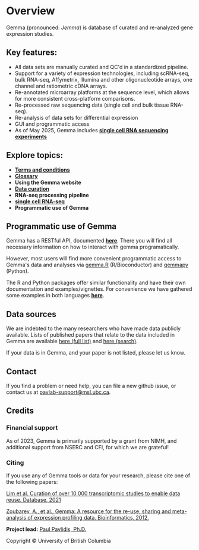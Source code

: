 # Overview
Gemma (pronounced: _Jemma_) is database of curated and re-analyzed gene expression studies. 

## Key features:
- All data sets are manually curated and QC'd in a standardized pipeline.
- Support for a variety of expression technologies, including scRNA-seq, bulk RNA-seq, Affymetrix, Illumina and other oligonucleotide arrays, one channel and ratiometric cDNA arrays.
- Re-annotated microarray platforms at the sequence level, which allows for more consistent cross-platform comparisons.
- Re-processed raw sequencing data (single cell and bulk tissue RNA-seq).
- Re-analysis of data sets for differential expression
- GUI and programmatic access
- As of May 2025, Gemma includes **[single cell RNA sequencing experiments](scrnaseq.md)**

## Explore topics: 

 - **[Terms and conditions](terms.md)**
 - **[Glossary](glossary.md)**
 - **Using the Gemma website**
 - **[Data curation](curation.md)**
 - **RNA-seq processing pipeline**
 - **[single cell RNA-seq](scrnaseq.md)**
 - **Programmatic use of Gemma**


## Programmatic use of Gemma

Gemma has a RESTful API, documented  **[here](https://gemma.msl.ubc.ca/resources/restapidocs/)**. There you will find all necessary information on how to interact with gemma
programatically. 

However, most users will find more convenient programmatic access to Gemma's data and analyses via <a href="https://doi.org/doi:10.18129/B9.bioc.gemma.R">gemma.R</a> (R/Bioconductor)
 and <a href="https://github.com/PavlidisLab/gemmapy">gemmapy</a> (Python).

The R and Python packages offer similar functionality and have their own documentation and examples/vignettes. For convenience we have 
gathered some examples in both languages **[here](R-python-examples.html)**.

## Data sources
We are indebted to the many researchers who have made data publicly available. Lists of published papers that relate to the data included in Gemma are available [here (full list)](https://gemma.msl.ubc.ca/bibRef/showAllEeBibRefs.html) and [here (search)](https://gemma.msl.ubc.ca/bibRef/searchBibRefs.html).

If your data is in Gemma, and your paper is not listed, please let us know.

## Contact

If you find a problem or need help, you can file a new github issue, or contact us at [pavlab-support@msl.ubc.ca](mailto:pavlab-support@msl.ubc.ca).

## Credits

### Financial support

As of 2023, Gemma is primarily supported by a grant from NIMH, and additional support from NSERC and CFI, for which we are grateful!

### Citing

If you use any of Gemma tools or data for your research, please cite one of the following papers:

[Lim et al. Curation of over 10 000 transcriptomic studies to enable data reuse. Database, 2021](https://doi.org/10.1093/database/baab006)

[Zoubarev, A., et al., Gemma: A resource for the re-use, sharing and meta-analysis of expression profiling data. Bioinformatics, 2012.](http://dx.doi.org/doi:10.1093/bioinformatics/bts430)

**Project lead:**
[Paul Pavlidis, Ph.D.](http://pavlab.msl.ubc.ca/paul-pavlidis/)


Copyright © University of British Columbia
